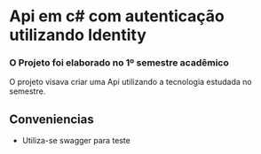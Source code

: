 # Api em c# com autenticação utilizando Identity
### O Projeto foi elaborado no 1º semestre acadêmico

O projeto visava criar uma Api utilizando a tecnologia estudada no semestre.

## Conveniencias

- Utiliza-se swagger para teste
